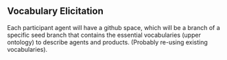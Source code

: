 Vocabulary Elicitation
---

Each participant agent will have a github space, which will be a branch of a specific seed branch that contains the essential vocabularies (upper ontology) to describe agents and products. (Probably re-using existing vocabularies).  

